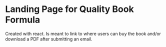 # Landing Page for Quality Book Formula

Created with react. Is meant to link to where users can buy the book and/or download a PDF after submitting an email.
